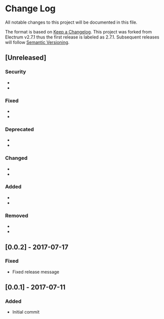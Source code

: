 # Change Log
All notable changes to this project will be documented in this file.

The format is based on [Keep a Changelog](http://keepachangelog.com/).
This project was forked from Electrum v2.7.1 thus the first release is
labeled as 2.7.1. Subsequent releases will follow
[Semantic Versioning](http://semver.org/).

## [Unreleased]
### Security
  *
  *

### Fixed
  *
  *

### Deprecated
  *
  *

### Changed
  *
  *

### Added
  *
  *

### Removed
  *
  *


## [0.0.2] - 2017-07-17
### Fixed
 * Fixed release message


## [0.0.1] - 2017-07-11
### Added
 * Initial commit


